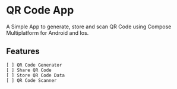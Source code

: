 # QR Code App
A Simple App to generate, store and scan QR Code using Compose Multiplatform for Android and Ios.

## Features

   ```text
   [ ] QR Code Generator
   [ ] Share QR Code
   [ ] Store QR Code Data
   [ ] QR Code Scanner
   ```
